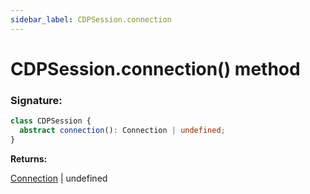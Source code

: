```yaml
---
sidebar_label: CDPSession.connection
---
```


# CDPSession.connection() method

### Signature:

```typescript
class CDPSession {
  abstract connection(): Connection | undefined;
}
```

**Returns:**

[Connection](./puppeteer.connection.md) \| undefined
